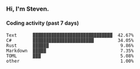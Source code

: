 ### Hi, I'm Steven.

#### Coding activity (past 7 days)
```
Text      ▓▓▓▓▓▓▓▓▓▓▓▓▓▓▓▓▓▓▓▓▓▓▓▓▓▓▓▓▓▓  42.67%
C#        ▓▓▓▓▓▓▓▓▓▓▓▓▓▓▓▓▓▓▓▓▓▓▓         34.05%
Rust      ▓▓▓▓▓▓                           9.86%
Markdown  ▓▓▓▓▓                            7.35%
TOML      ▓▓▓                              5.08%
other                                      1.00%
```
